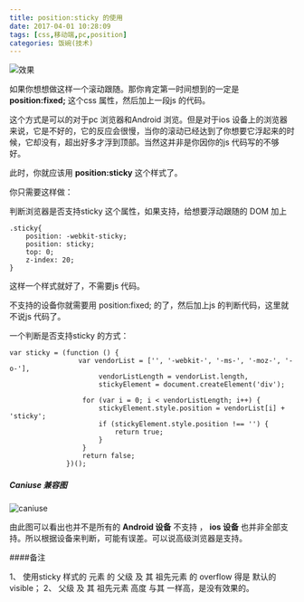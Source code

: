 ```yaml
---
title: position:sticky 的使用 
date: 2017-04-01 10:28:09
tags: [css,移动端,pc,position]
categories: 饭碗(技术)
---
```


![效果](http://image.tf56.com/dfs/group1/M00/3B/C1/CiFBCVn5MtiAXEZ9AANVkO5kPvw994.gif)


如果你想想做这样一个滚动跟随。那你肯定第一时间想到的一定是 **position:fixed;** 这个css 属性，然后加上一段js 的代码。

这个方式是可以的对于pc 浏览器和Android 浏览。但是对于ios 设备上的浏览器来说，它是不好的，它的反应会很慢，当你的滚动已经达到了你想要它浮起来的时候，它却没有，超出好多才浮到顶部。当然这并非是你因你的js  代码写的不够好。

此时，你就应该用 **position:sticky** 这个样式了。

你只需要这样做：

判断浏览器是否支持sticky  这个属性，如果支持，给想要浮动跟随的 DOM 加上 
```
.sticky{
    position: -webkit-sticky;
    position: sticky;
    top: 0;
    z-index: 20;
}
```
这样一个样式就好了，不需要js 代码。

不支持的设备你就需要用  position:fixed; 的了，然后加上js 的判断代码，这里就不说js 代码了。

一个判断是否支持sticky 的方式：
```
var sticky = (function () {
                 var vendorList = ['', '-webkit-', '-ms-', '-moz-', '-o-'],
                      vendorListLength = vendorList.length,
                      stickyElement = document.createElement('div');

                  for (var i = 0; i < vendorListLength; i++) {
                      stickyElement.style.position = vendorList[i] + 'sticky';
                      if (stickyElement.style.position !== '') {
                          return true;
                      }
                  }
                  return false;
              })();
```

##### Caniuse 兼容图
![caniuse](http://image.tf56.com/dfs/group1/M00/3B/C3/CiFBCln5MsaAf1HRAAEnHj11z2w245.png)

由此图可以看出也并不是所有的 **Android  设备**  不支持  ， **ios 设备**  也并非全部支持。所以根据设备来判断，可能有误差。可以说高级浏览器是支持。

####备注

1、 使用sticky 样式的 元素  的  父级 及 其 祖先元素 的 overflow  得是  默认的 visible；
2、 父级 及 其 祖先元素 高度 与其 一样高，是没有效果的。